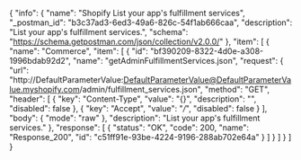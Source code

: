 {
  "info": {
    "name": "Shopify List your app's fulfillment services",
    "_postman_id": "b3c37ad3-6ed3-49a6-826c-54f1ab666caa",
    "description": "List your app's fulfillment services.",
    "schema": "https://schema.getpostman.com/json/collection/v2.0.0/"
  },
  "item": [
    {
      "name": "Commerce",
      "item": [
        {
          "id": "bf390209-8322-4d0e-a308-1996bdab92d2",
          "name": "getAdminFulfillmentServices.json",
          "request": {
            "url": "http://DefaultParameterValue:DefaultParameterValue@DefaultParameterValue.myshopify.com/admin/fulfillment_services.json",
            "method": "GET",
            "header": [
              {
                "key": "Content-Type",
                "value": "{}",
                "description": "",
                "disabled": false
              },
              {
                "key": "Accept",
                "value": "*/*",
                "disabled": false
              }
            ],
            "body": {
              "mode": "raw"
            },
            "description": "List your app's fulfillment services."
          },
          "response": [
            {
              "status": "OK",
              "code": 200,
              "name": "Response_200",
              "id": "c51ff91e-93be-4224-9196-288ab702e64a"
            }
          ]
        }
      ]
    }
  ]
}